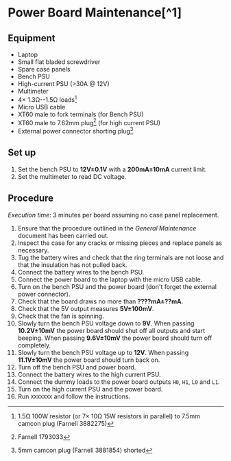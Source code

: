 # Power Board Maintenance[^1]

## Equipment

 * Laptop
 * Small flat bladed screwdriver
 * Spare case panels
 * Bench PSU
 * High-current PSU (>30A @ 12V)
 * Multimeter
 * 4× 1.3Ω--1.5Ω loads[^2]
 * Micro USB cable
 * XT60 male to fork terminals (for Bench PSU)
 * XT60 male to 7.62mm plug[^3] (for high current PSU)
 * External power connector shorting plug[^4]

## Set up

 1. Set the bench PSU to **12V±0.1V** with a **200mA±10mA** current limit.
 2. Set the multimeter to read DC voltage.

## Procedure

*Execution time*: 3 minutes per board assuming no case panel replacement.

 1. Ensure that the procedure outlined in the *General Maintenance* document has been carried out.
 1. Inspect the case for any cracks or missing pieces and replace panels as necessary.
 1. Tug the battery wires and check that the ring terminals are not loose and that the insulation has not pulled back.
 1. Connect the battery wires to the bench PSU.
 1. Connect the power board to the laptop with the micro USB cable.
 1. Turn on the bench PSU and the power board (don't forget the external power connector).
 1. Check that the board draws no more than **????mA±??mA**.
 1. Check that the 5V output measures **5V±100mV**.
 1. Check that the fan is spinning.
 1. Slowly turn the bench PSU voltage down to **9V**. When passing **10.2V±10mV** the power board should shut off all outputs and start beeping. When passing **9.6V±10mV** the power board should turn off completely.
 1. Slowly turn the bench PSU voltage up to **12V**. When passing **11.1V±10mV** the power board should turn back on.
 1. Turn off the bench PSU and power board.
 1. Connect the battery wires to the high current PSU.
 1. Connect the dummy loads to the power board outputs `H0`, `H1`, `L0` and `L1`.
 1. Turn on the high current PSU and the power board.
 1. Run `XXXXXXX` and follow the instructions.

[^2]: 1.5Ω 100W resistor (or 7× 10Ω 15W resistors in parallel) to 7.5mm camcon plug (Farnell 3882275)
[^3]: Farnell 1793033
[^4]: 5mm camcon plug (Farnell 3881854) shorted
